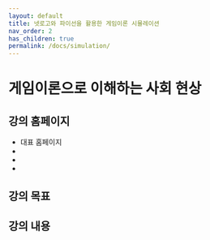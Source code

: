 ```yaml
---
layout: default
title: 넷로고와 파이선을 활용한 게임이론 시뮬레이션
nav_order: 2
has_children: true
permalink: /docs/simulation/
---
```


# 게임이론으로 이해하는 사회 현상

## 강의 홈페이지

- 대표 홈페이지
-
- 
- 



## 강의 목표



## 강의 내용
